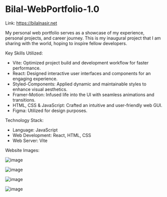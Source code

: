 # Bilal-WebPortfolio-1.0

Link: https://bilalnasir.net

My personal web portfolio serves as a showcase of my experience, personal projects, and career journey. This is my inaugural project that I am sharing with the world, hoping to inspire fellow developers.

Key Skills Utilized:

- Vite: Optimized project build and development workflow for faster performance.
- React: Designed interactive user interfaces and components for an engaging experience.
- Styled-Components: Applied dynamic and maintainable styles to enhance visual aesthetics.
- Framer-Motion: Infused life into the UI with seamless animations and transitions.
- HTML, CSS & JavaScript: Crafted an intuitive and user-friendly web GUI.
- Figma: Utilized for design purposes.

Technology Stack:

- Language: JavaScript
- Web Development: React, HTML, CSS
- Web Server: Vite

Website Images:

![image](https://github.com/FishmandemCode/Web-Portfolio-1.0/assets/106996740/3fd82767-5cb7-4f5a-8ffc-8b3ded613fec)

![image](https://github.com/FishmandemCode/Web-Portfolio-1.0/assets/106996740/3e1b8fee-8a1c-47e2-97c9-1ba0a076c304)

![image](https://github.com/FishmandemCode/Web-Portfolio-1.0/assets/106996740/852779cd-3754-4e1b-a712-714cf086b1e9)

![image](https://github.com/FishmandemCode/Web-Portfolio-1.0/assets/106996740/6d554741-1219-443f-85f3-16eb5be22435)

